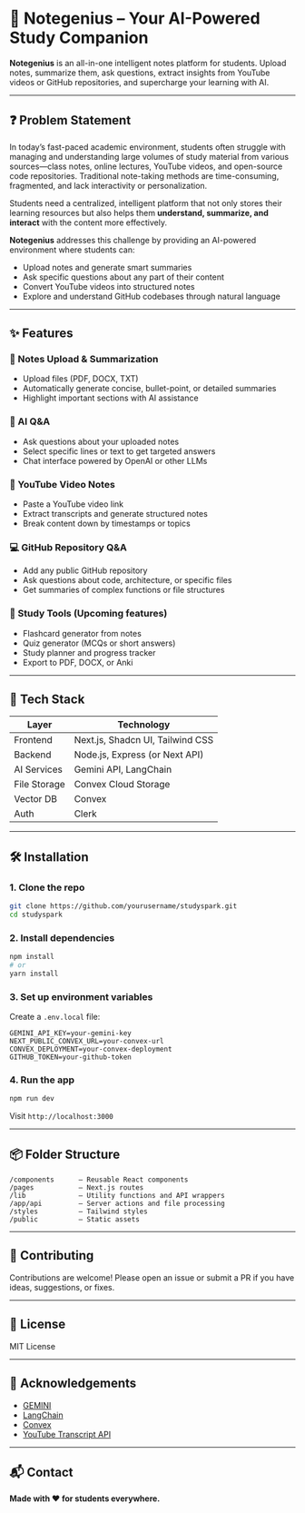 
# 🧠 Notegenius – Your AI-Powered Study Companion

**Notegenius** is an all-in-one intelligent notes platform for students. Upload notes, summarize them, ask questions, extract insights from YouTube videos or GitHub repositories, and supercharge your learning with AI.

---

## ❓ Problem Statement

In today’s fast-paced academic environment, students often struggle with managing and understanding large volumes of study material from various sources—class notes, online lectures, YouTube videos, and open-source code repositories. Traditional note-taking methods are time-consuming, fragmented, and lack interactivity or personalization.

Students need a centralized, intelligent platform that not only stores their learning resources but also helps them **understand, summarize, and interact** with the content more effectively.

**Notegenius** addresses this challenge by providing an AI-powered environment where students can:

* Upload notes and generate smart summaries
* Ask specific questions about any part of their content
* Convert YouTube videos into structured notes
* Explore and understand GitHub codebases through natural language

---
## ✨ Features

### 📄 Notes Upload & Summarization
- Upload files (PDF, DOCX, TXT)
- Automatically generate concise, bullet-point, or detailed summaries
- Highlight important sections with AI assistance

### 🤖 AI Q&A
- Ask questions about your uploaded notes
- Select specific lines or text to get targeted answers
- Chat interface powered by OpenAI or other LLMs

### 🎥 YouTube Video Notes
- Paste a YouTube video link
- Extract transcripts and generate structured notes
- Break content down by timestamps or topics

### 💻 GitHub Repository Q&A
- Add any public GitHub repository
- Ask questions about code, architecture, or specific files
- Get summaries of complex functions or file structures

### 🔁 Study Tools (Upcoming features)
- Flashcard generator from notes
- Quiz generator (MCQs or short answers)
- Study planner and progress tracker
- Export to PDF, DOCX, or Anki

---

## 🚀 Tech Stack

| Layer        | Technology                               |
|--------------|------------------------------------------|
| Frontend     | Next.js, Shadcn UI, Tailwind CSS         |
| Backend      | Node.js, Express (or Next API)           |
| AI Services  | Gemini API, LangChain                    |
| File Storage | Convex Cloud Storage                     |
| Vector DB    | Convex                                   |
| Auth         | Clerk                                    |

---

## 🛠 Installation

### 1. Clone the repo
```bash
git clone https://github.com/yourusername/studyspark.git
cd studyspark
````

### 2. Install dependencies

```bash
npm install
# or
yarn install
```

### 3. Set up environment variables

Create a `.env.local` file:

```env
GEMINI_API_KEY=your-gemini-key
NEXT_PUBLIC_CONVEX_URL=your-convex-url
CONVEX_DEPLOYMENT=your-convex-deployment
GITHUB_TOKEN=your-github-token
```

### 4. Run the app

```bash
npm run dev
```

Visit `http://localhost:3000`

---

## 📦 Folder Structure

```
/components      – Reusable React components
/pages           – Next.js routes
/lib             – Utility functions and API wrappers
/app/api         – Server actions and file processing
/styles          – Tailwind styles
/public          – Static assets
```

---

## 🤝 Contributing

Contributions are welcome! Please open an issue or submit a PR if you have ideas, suggestions, or fixes.

---

## 📄 License

MIT License

---

## 🙌 Acknowledgements

* [GEMINI](https://gemini.google.com)
* [LangChain](https://www.langchain.com)
* [Convex](https://www.convex.dev)
* [YouTube Transcript API](https://rapidapi.com/)

---

## 📬 Contact

**Made with ❤️ for students everywhere.**

